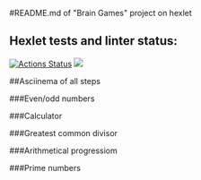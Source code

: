 #README.md of "Brain Games" project on hexlet

## Hexlet tests and linter status:
[![Actions Status](https://github.com/kudrDaniel/java-project-61/workflows/hexlet-check/badge.svg)](https://github.com/kudrDaniel/java-project-61/actions)
<a href="https://codeclimate.com/github/kudrDaniel/java-project-61/maintainability"><img src="https://api.codeclimate.com/v1/badges/e2d7877565d92ebb88dd/maintainability" /></a>

##Asciinema of all steps

###Even/odd numbers
<script async id="asciicast-584826" src="https://asciinema.org/a/584826.js"></script>

###Calculator
<script async id="asciicast-584827" src="https://asciinema.org/a/584827.js"></script>

###Greatest common divisor
<script async id="asciicast-584828" src="https://asciinema.org/a/584828.js"></script>

###Arithmetical progressiom
<script async id="asciicast-584829" src="https://asciinema.org/a/584829.js"></script>

###Prime numbers
<script async id="asciicast-584830" src="https://asciinema.org/a/584830.js"></script>
